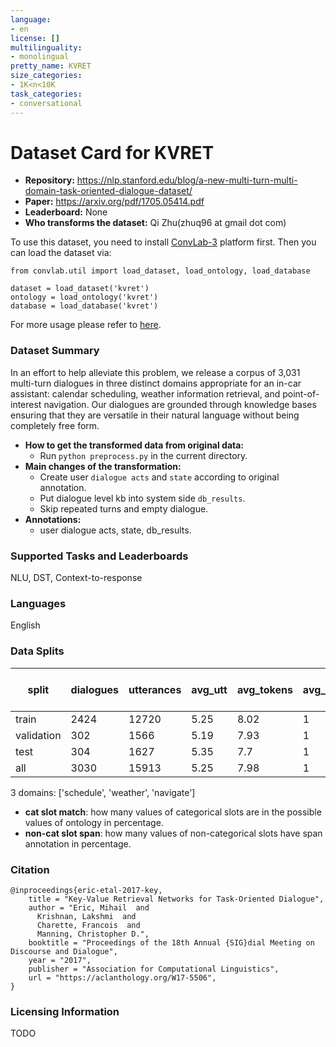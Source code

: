```yaml
---
language:
- en
license: []
multilinguality:
- monolingual
pretty_name: KVRET
size_categories:
- 1K<n<10K
task_categories:
- conversational
---
```


# Dataset Card for KVRET

- **Repository:** https://nlp.stanford.edu/blog/a-new-multi-turn-multi-domain-task-oriented-dialogue-dataset/
- **Paper:** https://arxiv.org/pdf/1705.05414.pdf
- **Leaderboard:** None
- **Who transforms the dataset:** Qi Zhu(zhuq96 at gmail dot com)

To use this dataset, you need to install [ConvLab-3](https://github.com/ConvLab/ConvLab-3) platform first. Then you can load the dataset via:
```
from convlab.util import load_dataset, load_ontology, load_database

dataset = load_dataset('kvret')
ontology = load_ontology('kvret')
database = load_database('kvret')
```
For more usage please refer to [here](https://github.com/ConvLab/ConvLab-3/tree/master/data/unified_datasets).

### Dataset Summary

In an effort to help alleviate this problem, we release a corpus of 3,031 multi-turn dialogues in three distinct domains appropriate for an in-car assistant: calendar scheduling, weather information retrieval, and point-of-interest navigation. Our dialogues are grounded through knowledge bases ensuring that they are versatile in their natural language without being completely free form.

- **How to get the transformed data from original data:**
  - Run `python preprocess.py` in the current directory.
- **Main changes of the transformation:**
  - Create user `dialogue acts` and `state` according to original annotation.
  - Put dialogue level kb into system side `db_results`.
  - Skip repeated turns and empty dialogue.
- **Annotations:**
  - user dialogue acts, state, db_results.

### Supported Tasks and Leaderboards

NLU, DST, Context-to-response

### Languages

English

### Data Splits

| split      |   dialogues |   utterances |   avg_utt |   avg_tokens |   avg_domains | cat slot match(state)   | cat slot match(goal)   | cat slot match(dialogue act)   |   non-cat slot span(dialogue act) |
|------------|-------------|--------------|-----------|--------------|---------------|-------------------------|------------------------|--------------------------------|-----------------------------------|
| train      |        2424 |        12720 |      5.25 |         8.02 |             1 | -                       | -                      | -                              |                             98.07 |
| validation |         302 |         1566 |      5.19 |         7.93 |             1 | -                       | -                      | -                              |                             97.62 |
| test       |         304 |         1627 |      5.35 |         7.7  |             1 | -                       | -                      | -                              |                             97.72 |
| all        |        3030 |        15913 |      5.25 |         7.98 |             1 | -                       | -                      | -                              |                             97.99 |

3 domains: ['schedule', 'weather', 'navigate']
- **cat slot match**: how many values of categorical slots are in the possible values of ontology in percentage.
- **non-cat slot span**: how many values of non-categorical slots have span annotation in percentage.


### Citation

```
@inproceedings{eric-etal-2017-key,
    title = "Key-Value Retrieval Networks for Task-Oriented Dialogue",
    author = "Eric, Mihail  and
      Krishnan, Lakshmi  and
      Charette, Francois  and
      Manning, Christopher D.",
    booktitle = "Proceedings of the 18th Annual {SIG}dial Meeting on Discourse and Dialogue",
    year = "2017",
    publisher = "Association for Computational Linguistics",
    url = "https://aclanthology.org/W17-5506",
}
```

### Licensing Information

TODO